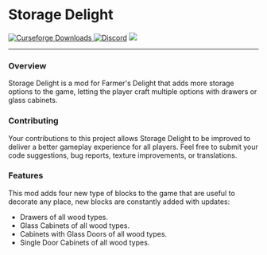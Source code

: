 # Storage Delight

<a href="https://www.curseforge.com/minecraft/mc-mods/storage-delight-forge">
  <img src="https://cf.way2muchnoise.eu/full_979761_downloads.svg" alt="Curseforge Downloads">
</a>
<a href="https://discord.gg/e2BQx4bbsU"><img alt="Discord" src="https://img.shields.io/discord/1194733791818821663?color=brightgreen&label=Discord"></a>


<img src="https://cdn.modrinth.com/data/LTTvOp5L/images/2b37126dcef53cff8488de1a496c013b90103075.png">
<hr>

### Overview

Storage Delight is a mod for Farmer's Delight that adds more storage options to the game, letting the player craft multiple options with drawers or glass cabinets.

### Contributing

Your contributions to this project allows Storage Delight to be improved to deliver a better gameplay experience for all players. Feel free to submit your code suggestions, bug reports, texture improvements, or translations.

### Features

This mod adds four new type of blocks to the game that are useful to decorate any place, new blocks are constantly added with updates:

- Drawers of all wood types.
- Glass Cabinets of all wood types.
- Cabinets with Glass Doors of all wood types.
- Single Door Cabinets of all wood types.
